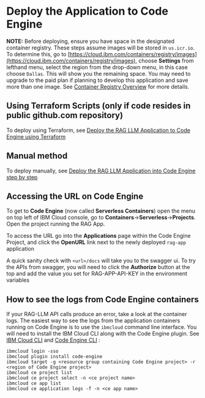 # Deploy the Application to Code Engine

**NOTE:** Before deploying, ensure you have space in the designated container registry. These steps assume images will be stored in `us.icr.io`. To determine this, go to [https://cloud.ibm.com/containers/registry/images](https://cloud.ibm.com/containers/registry/images), choose **Settings** from lefthand menu, select the region from the drop-down menu, in this case choose `Dallas`. This will show you the remaining space.  You may need to upgrade to the paid plan if planning to develop this application and save more than one image. See [Container Registry Overview](https://cloud.ibm.com/docs/Registry?topic=Registry-registry_overview) for more details.

## Using Terraform Scripts (only if code resides in public github.com repository)

To deploy using Terraform, see [Deploy the RAG LLM Application to Code Engine using Terraform](./terraform/README.md)

## Manual method

To deploy manually, see [Deploy the RAG LLM Application into Code Engine step by step](./manual-setup.md)
  
## Accessing the URL on Code Engine

To get to **Code Engine** (now called **Serverless Containers**) open the menu on top left of IBM Cloud console, go to **Containers**->**Serverless**->**Projects**. Open the project running the RAG App.

To access the URL go into the **Applications** page within the Code Engine Project, and click the **OpenURL** link next to the newly deployed `rag-app` application

A quick sanity check with `<url>/docs` will take you to the swagger ui. To try the APIs from swagger, you will need to click the **Authorize** button at the top and add the value you set for RAG-APP-API-KEY in the environment variables

## How to see the logs from Code Engine containers

If your RAG-LLM API calls produce an error, take a look at the container logs. The easiest way to see the logs from the application containers running on Code Engine is to use the `ibmcloud` command line interface. You will need to install the IBM Cloud CLI along with the Code Engine plugin.  See [IBM Cloud CLI](https://cloud.ibm.com/docs/cli?topic=cli-install-ibmcloud-cli) and [Code Engine CLI](https://cloud.ibm.com/containers/serverless/cli) :

```
ibmcloud login -sso
ibmcloud plugin install code-engine
ibmcloud target -g <resource group containing Code Engine project> -r <region of Code Engine project>
ibmcloud ce project list
ibmcloud ce project select -n <ce project name>
ibmcloud ce app list
ibmcloud ce application logs -f -n <ce app name>
```
